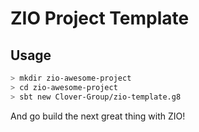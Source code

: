 # ZIO Project Template


## Usage 

```bash
> mkdir zio-awesome-project 
> cd zio-awesome-project
> sbt new Clover-Group/zio-template.g8

``` 

And go build the next great thing with ZIO!
